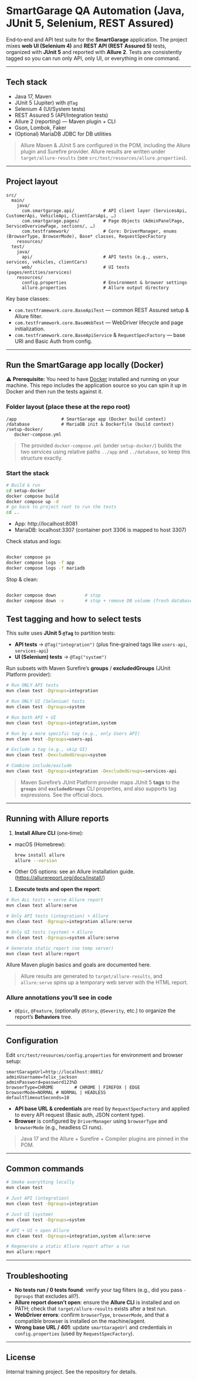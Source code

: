 # SmartGarage QA Automation (Java, JUnit 5, Selenium, REST Assured)

End‑to‑end and API test suite for the **SmartGarage** application. The project mixes **web UI (Selenium 4)** and **REST API (REST Assured 5)** tests, organized with **JUnit 5** and reported with **Allure 2**. Tests are consistently tagged so you can run only API, only UI, or everything in one command.

---

## Tech stack

- Java 17, Maven
- JUnit 5 (Jupiter) with `@Tag`
- Selenium 4 (UI/System tests)
- REST Assured 5 (API/Integration tests)
- Allure 2 (reporting) — Maven plugin + CLI
- Gson, Lombok, Faker
- (Optional) MariaDB JDBC for DB utilities

> Allure Maven & JUnit 5 are configured in the POM, including the Allure plugin and Surefire provider. Allure results are written under `target/allure-results` (see `src/test/resources/allure.properties`).

---

## Project layout

```
src/
  main/
    java/
      com.smartgarage.api/           # API client layer (ServicesApi, CustomerApi, VehicleApi, ClientCarsApi, …)
      com.smartgarage.pages/         # Page Objects (AdminPanelPage, ServiceOverviewPage, sections/, …)
      com.testframework/             # Core: DriverManager, enums (BrowserType, BrowserMode), Base* classes, RequestSpecFactory
    resources/
  test/
    java/
      api/                           # API tests (e.g., users, services, vehicles, clientCars)
      web/                           # UI tests (pages/entities/services)
    resources/
      config.properties              # Environment & browser settings
      allure.properties              # Allure output directory
```

Key base classes:
- `com.testframework.core.BaseApiTest` — common REST Assured setup & Allure filter.
- `com.testframework.core.BaseWebTest` — WebDriver lifecycle and page initialization.
- `com.testframework.core.BaseApiService` & `RequestSpecFactory` — base URI and Basic Auth from config.

---

## Run the SmartGarage app locally (Docker)

⚠️ **Prerequisite:** You need to have [Docker](https://docs.docker.com/get-docker/) installed and running on your machine.
This repo includes the application source so you can spin it up in Docker and then run the tests against it.
### Folder layout (place these at the **repo root**)
```
/app                 # SmartGarage app (Docker build context)
/database            # MariaDB init & Dockerfile (build context)
/setup-docker/
   docker-compose.yml
```
> The provided `docker-compose.yml` (under `setup-docker/`) builds the two services using relative paths `../app` and `../database`, so keep this structure exactly.

### Start the stack
```bash
# Build & run
cd setup-docker
docker compose build
docker compose up -d
# go back to project root to run the tests
cd ..
```

- App: http://localhost:8081
- MariaDB: localhost:3307 (container port 3306 is mapped to host 3307)

Check status and logs:
```bash

docker compose ps
docker compose logs -f app
docker compose logs -f mariadb
```

Stop & clean:
```bash

docker compose down           # stop
docker compose down -v        # stop + remove DB volume (fresh database)
```

## Test tagging and how to select tests

This suite uses **JUnit 5 `@Tag`** to partition tests:

- **API tests** → `@Tag("integration")` (plus fine‑grained tags like `users-api`, `services-api`)
- **UI (Selenium) tests** → `@Tag("system")`

Run subsets with Maven Surefire’s **groups** / **excludedGroups** (JUnit Platform provider):

```bash
# Run ONLY API tests
mvn clean test -Dgroups=integration

# Run ONLY UI (Selenium) tests
mvn clean test -Dgroups=system

# Run both API + UI
mvn clean test -Dgroups=integration,system

# Run by a more specific tag (e.g., only Users API)
mvn clean test -Dgroups=users-api

# Exclude a tag (e.g., skip UI)
mvn clean test -DexcludedGroups=system

# Combine include/exclude
mvn clean test -Dgroups=integration -DexcludedGroups=services-api
```

> Maven Surefire’s JUnit Platform provider maps JUnit 5 **tags** to the **`groups`** and **`excludedGroups`** CLI properties, and also supports tag expressions. See the official docs.

---

## Running with Allure reports

1) **Install Allure CLI** (one‑time):

- macOS (Homebrew):
  ```bash
  brew install allure
  allure --version
  ```

- Other OS options: see an Allure installation guide. (https://allurereport.org/docs/install/)

1) **Execute tests and open the report**:

```bash
# Run ALL tests + serve Allure report
mvn clean test allure:serve

# Only API tests (integration) + Allure
mvn clean test -Dgroups=integration allure:serve

# Only UI tests (system) + Allure
mvn clean test -Dgroups=system allure:serve

# Generate static report (no temp server)
mvn clean test allure:report
```
Allure Maven plugin basics and goals are documented here.

> Allure results are generated to `target/allure-results`, and `allure:serve` spins up a temporary web server with the HTML report.

### Allure annotations you’ll see in code
- `@Epic`, `@Feature`, (optionally `@Story`, `@Severity`, etc.) to organize the report’s **Behaviors** tree.

---

## Configuration

Edit `src/test/resources/config.properties` for environment and browser setup:

```properties
smartGarageUrl=http://localhost:8081/
adminUsername=felix_jackson
adminPassword=password123%D
browserType=CHROME        # CHROME | FIREFOX | EDGE
browserMode=NORMAL # NORMAL | HEADLESS
defaultTimeoutSeconds=10
```

- **API base URL & credentials** are read by `RequestSpecFactory` and applied to every API request (Basic auth, JSON content type).
- **Browser** is configured by `DriverManager` using `browserType` and `browserMode` (e.g., headless CI runs).

> Java 17 and the Allure + Surefire + Compiler plugins are pinned in the POM.

---

## Common commands

```bash
# Smoke everything locally
mvn clean test

# Just API (integration)
mvn clean test -Dgroups=integration

# Just UI (system)
mvn clean test -Dgroups=system

# API + UI + open Allure
mvn clean test -Dgroups=integration,system allure:serve

# Regenerate a static Allure report after a run
mvn allure:report
```

---

## Troubleshooting

- **No tests run / 0 tests found**: verify your tag filters (e.g., did you pass `-Dgroups` that excludes all?).
- **Allure report doesn’t open**: ensure the **Allure CLI** is installed and on PATH; check that `target/allure-results` exists after a test run.
- **WebDriver errors**: confirm `browserType`, `browserMode`, and that a compatible browser is installed on the machine/agent.
- **Wrong base URL / 401**: update `smartGarageUrl` and credentials in `config.properties` (used by `RequestSpecFactory`).

---

## License

Internal training project. See the repository for details.

